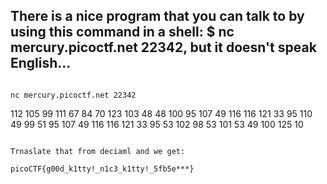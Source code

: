 ## There is a nice program that you can talk to by using this command in a shell: $ nc mercury.picoctf.net 22342, but it doesn't speak English...

```console 

nc mercury.picoctf.net 22342

```

112 105 99 111 67 84 70 123 103 48 48 100 95 107 49 116 116 121 33 95 110 49 99 51 95 107 49 116 116 121 33 95 53 102 98 53 101 53 49 100 125 10

```console

Trnaslate that from deciaml and we get:

picoCTF{g00d_k1tty!_n1c3_k1tty!_5fb5e***}
